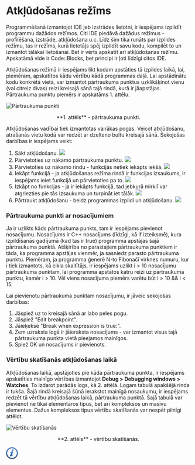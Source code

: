 # Atkļūdošanas režīms

Programmēšanā izmantojot IDE jeb izstrādes lietotni, ir iespējams izpildīt programmu dažādos režīmos. Citi IDE piedāvā dažādus režīmus - profilēšana, izstrāde, atkļūdošana u.c. Līdz šim tika runāts par izpildes režīmu, tas ir režīms, kurā lietotājs spēj izpildīt savu kodu, kompilēt to un izmantot tālākai lietošanai. Bet ir vērts apskatīt arī atkļūdošanas režīmu. Apskatāmā vide ir Code::Blocks, bet principi ir ļoti līdzīgi citos IDE.

Atkļūdošanas režīmā ir iespējams likt kodam apstāties tā izpildes laikā, lai, piemēram, apskatītos kādu vērtību kādā programmas daļā. Lai apstādinātu kodu konkrētā vietā, var izmantot pārtraukuma punktus uzklikšķinot vienu (vai citreiz divas) reizi kreisajā sānā tajā rindā, kurā ir jāapstājas. Pārtraukuma punktu piemērs ir apskatāms 1. attēlu.

![Pārtraukuma punkti](/media/theory/debug_breakpoint.png)

<center>
**1. attēls** - pārtraukuma punkti.
</center>

Atkļūdošanas vadībai tiek izmantotas vairākas pogas. Veicot atkļūdošanu, atrašanās vietu kodā var redzēt ar dzelteno bultu kreisajā sānā. Sekojošas darbības ir iespējams veikt:

1. Sākt atkļūdošanu. <img src="/media/theory/dbg_start.png" />
1. Pārvietoties uz nākamo pārtraukuma punktu. <img src="/media/theory/dbg_next_bp.png" />
1. Pārvietoties uz nākamo rindu - funkcijās netiek iekāpts iekšā. <img src="/media/theory/dbg_next_row.png" />
1. Iekāpt funkcijā - ja atkļūdošanas režīma rindā ir funkcijas izsaukums, ir iespējams ieiet funkcijā un pārvietoties pa to. <img src="/media/theory/dbg_step_in.png" />
1. Izkāpt no funkcijas - ja ir iekāpts funkcijā, tad jebkurā mirklī var atgriezties pie tās izsaukuma un turpināt iet tālāk. <img src="/media/theory/dbg_step_out.png" />
1. Pārtraukt atkļūdošanu - beidz programmas izpildi un atkļūdošanu. <img src="/media/theory/dbg_stop.png" />

### Pārtraukuma punkti ar nosacījumiem

Ja ir uzlikts kāds pārtraukuma punkts, tam ir iespējams pievienot nosacījumu. Nosacījums ir C++ nosacījums (līdzīgi, kā if izteiksmē), kura izpildīšanās gadījumā (kad tas ir true) programma apstājas šajā pārtraukuma punktā. Atšķirība no parastajiem pārtraukuma punktiem ir tāda, ka programma apstājas vienmēr, ja sasniedz parasto pārtraukuma punktu. Piemēram, ja programma ģenerē N-to Fibonačī virknes numuru, kur i tiek izmantots, kā cikla skaitītājs, ir iespējams uzlikt i > 10 nosacījumu pārtraukuma punktam, lai programma apstātos katru reizi uz pārtraukuma punktu, kamēr i > 10. Vēl viens nosacījuma piemērs varētu būt i > 10 && i < 15.

Lai pievienotu pārtraukuma punktam nosacījumu, ir jāveic sekojošas darbības:

1. Jāspiež uz to kreisajā sānā ar labo peles pogu.
1. Jāspiež "Edit breakpoint". 
1. Jāieķeksē "Break when expression is true:".
1. Zem uzraksta logā ir jāieraksta nosacījums - var izmantot visus tajā pārtraukuma punkta vietā pieejamos mainīgos.
1. Spiež OK un nosacījums ir pievienots.

### Vērtību skatīšanās atkļūdošanas laikā

Atkļūdošanas laikā, apstājoties pie kāda pārtraukuma punkta, ir iespējams apskatīties mainīgo vērtības izmantojot **Debug > Debugging windows > Watches**. To izdarot parādās logs, kā 2. attēlā. Logam tabulā apakšējā rinda ir tukša. Šajā rindā kreisajā šūnā ierakstot mainīgā nosaukumu, ir iespējams redzēt tā vērtību atkļūdošanas laikā, pārtraukuma punktā. Šajā tabulā var pievienot ne tikai elementāros tipus, bet arī kompleksos un masīvu elementus. Dažus kompleksos tipus vērtību skatīšanās var nespēt pilnīgi attēlot.

![Vērtību skatīšanās](/media/theory/debug_watch.png)

<center>
**2. attēls** - vērtību skatīšanās.
</center>

<a href="http://wiki.codeblocks.org/index.php?title=Debugging_with_Code::Blocks" target="_blank">![Vairāk informācija](/media/theory/information.png)</a>